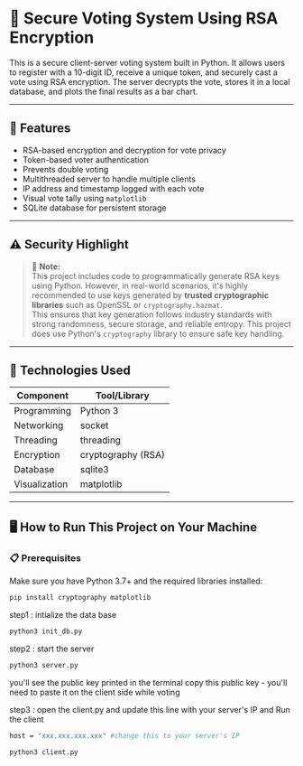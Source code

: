 # 🔐 Secure Voting System Using RSA Encryption

This is a secure client-server voting system built in Python. It allows users to register with a 10-digit ID, receive a unique token, and securely cast a vote using RSA encryption. The server decrypts the vote, stores it in a local database, and plots the final results as a bar chart.

---

## 🚀 Features

- RSA-based encryption and decryption for vote privacy
- Token-based voter authentication
- Prevents double voting
- Multithreaded server to handle multiple clients
- IP address and timestamp logged with each vote
- Visual vote tally using `matplotlib`
- SQLite database for persistent storage

---

## ⚠️ Security Highlight

> 🔐 **Note:**  
> This project includes code to programmatically generate RSA keys using Python. However, in real-world scenarios, it's highly recommended to use keys generated by **trusted cryptographic libraries** such as OpenSSL or `cryptography.hazmat`.  
> This ensures that key generation follows industry standards with strong randomness, secure storage, and reliable entropy. This project does use Python's `cryptography` library to ensure safe key handling.

---

## 🧠 Technologies Used

| Component         | Tool/Library                   |
|------------------|--------------------------------|
| Programming       | Python 3                       |
| Networking        | socket                         |
| Threading         | threading                      |
| Encryption        | cryptography (RSA)             |
| Database          | sqlite3                        |
| Visualization     | matplotlib                     |

---

## 🖥️ How to Run This Project on Your Machine

### 📋 Prerequisites

Make sure you have Python 3.7+ and the required libraries installed:

```bash
pip install cryptography matplotlib
```
step1 : intialize the data base
```bash
python3 init_db.py
```
step2 : start the server
```bash
python3 server.py
```
you'll see the public key printed in the terminal
copy this public key - you'll need to paste it on the client side while voting

step3 : open the client.py and update this line with your server's IP and Run the client

```bash
host = "xxx.xxx.xxx.xxx" #change this to your server's IP
```
```bash
python3 client.py
```

